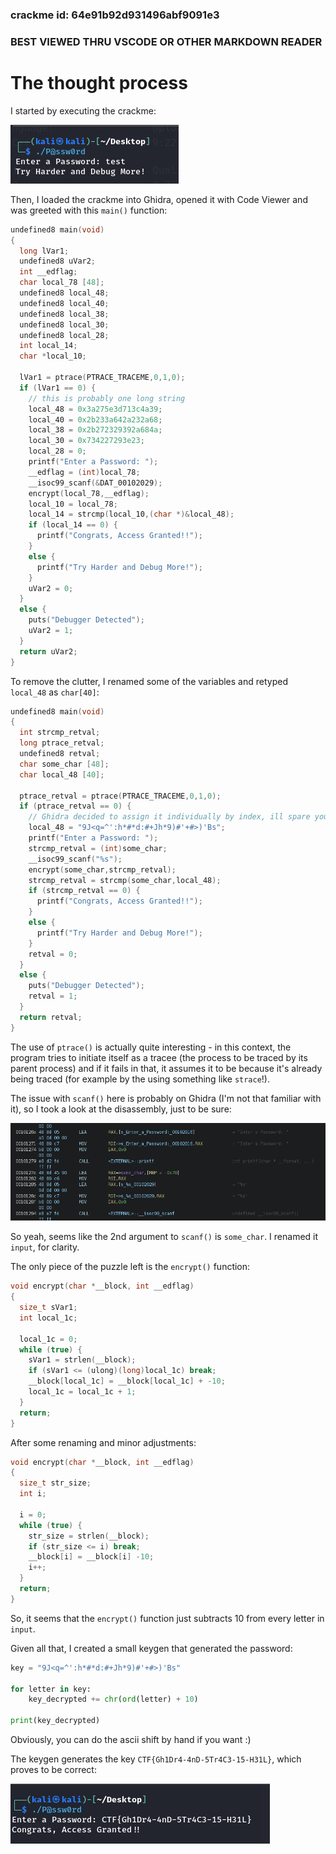 ### crackme id: 64e91b92d931496abf9091e3
### BEST VIEWED THRU VSCODE OR OTHER MARKDOWN READER

# The thought process
I started by executing the crackme:

![](assets/1.png)

Then, I loaded the crackme into Ghidra, opened it with Code Viewer and was greeted with this `main()` function:

```cpp
undefined8 main(void)
{
  long lVar1;
  undefined8 uVar2;
  int __edflag;
  char local_78 [48];
  undefined8 local_48;
  undefined8 local_40;
  undefined8 local_38;
  undefined8 local_30;
  undefined8 local_28;
  int local_14;
  char *local_10;
  
  lVar1 = ptrace(PTRACE_TRACEME,0,1,0);
  if (lVar1 == 0) {
    // this is probably one long string
    local_48 = 0x3a275e3d713c4a39;
    local_40 = 0x2b233a642a232a68;
    local_38 = 0x2b272329392a684a;
    local_30 = 0x734227293e23;
    local_28 = 0;
    printf("Enter a Password: ");
    __edflag = (int)local_78;
    __isoc99_scanf(&DAT_00102029);
    encrypt(local_78,__edflag);
    local_10 = local_78;
    local_14 = strcmp(local_10,(char *)&local_48);
    if (local_14 == 0) {
      printf("Congrats, Access Granted!!");
    }
    else {
      printf("Try Harder and Debug More!");
    }
    uVar2 = 0;
  }
  else {
    puts("Debugger Detected");
    uVar2 = 1;
  }
  return uVar2;
}
```

To remove the clutter, I renamed some of the variables and retyped `local_48` as `char[40]`:

```cpp
undefined8 main(void)
{
  int strcmp_retval;
  long ptrace_retval;
  undefined8 retval;
  char some_char [48];
  char local_48 [40];
  
  ptrace_retval = ptrace(PTRACE_TRACEME,0,1,0);
  if (ptrace_retval == 0) {
    // Ghidra decided to assign it individually by index, ill spare you that sight
    local_48 = "9J<q=^':h*#*d:#+Jh*9)#'+#>)'Bs";
    printf("Enter a Password: ");
    strcmp_retval = (int)some_char;
    __isoc99_scanf("%s");
    encrypt(some_char,strcmp_retval);
    strcmp_retval = strcmp(some_char,local_48);
    if (strcmp_retval == 0) {
      printf("Congrats, Access Granted!!");
    }
    else {
      printf("Try Harder and Debug More!");
    }
    retval = 0;
  }
  else {
    puts("Debugger Detected");
    retval = 1;
  }
  return retval;
}
```

The use of `ptrace()` is actually quite interesting - in this context, the program tries to initiate itself as a tracee (the process to be traced by its parent process) and if it fails in that, it assumes it to be because it's already being traced (for example by the using something like `strace`!).

The issue with `scanf()` here is probably on Ghidra (I'm not that familiar with it), so I took a look at the disassembly, just to be sure:

![](assets/2.png)

So yeah, seems like the 2nd argument to `scanf()` is `some_char`. I renamed it `input`, for clarity.

The only piece of the puzzle left is the `encrypt()` function:

```cpp
void encrypt(char *__block, int __edflag)
{
  size_t sVar1;
  int local_1c;
  
  local_1c = 0;
  while (true) {
    sVar1 = strlen(__block);
    if (sVar1 <= (ulong)(long)local_1c) break;
    __block[local_1c] = __block[local_1c] + -10;
    local_1c = local_1c + 1;
  }
  return;
}
```

After some renaming and minor adjustments:

```cpp
void encrypt(char *__block, int __edflag)
{
  size_t str_size;
  int i;
  
  i = 0;
  while (true) {
    str_size = strlen(__block);
    if (str_size <= i) break;
    __block[i] = __block[i] -10;
    i++;
  }
  return;
}
```

So, it seems that the `encrypt()` function just subtracts 10 from every letter in `input`.

Given all that, I created a small keygen that generated the password:

```py
key = "9J<q=^':h*#*d:#+Jh*9)#'+#>)'Bs"

for letter in key:
    key_decrypted += chr(ord(letter) + 10)

print(key_decrypted)
```

Obviously, you can do the ascii shift by hand if you want :)

The keygen generates the key `CTF{Gh1Dr4-4nD-5Tr4C3-15-H31L}`, which proves to be correct:

![](assets/3.png)